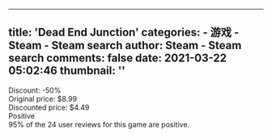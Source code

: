 
---
title: 'Dead End Junction'
categories: 
    - 游戏
    - Steam - Steam search
author: Steam - Steam search
comments: false
date: 2021-03-22 05:02:46
thumbnail: ''
---

<div>   
Discount: -50%<br>Original price: $8.99<br>Discounted price: $4.49<br>Positive<br>95% of the 24 user reviews for this game are positive.  
</div>
            